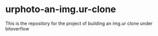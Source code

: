 # urphoto-an-img.ur-clone
This is the repository for the project of building an img.ur clone under bitoverflow
